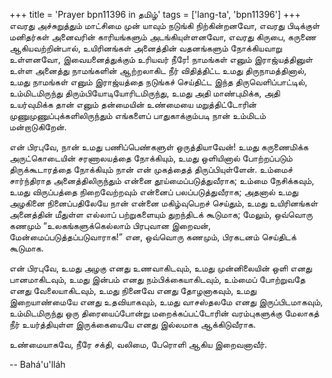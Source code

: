 +++
title = 'Prayer bpn11396 in தமிழ்'
tags = ['lang-ta', 'bpn11396']
+++
எவரது அச்சுறுத்தும் மாட்சிமை முன் யாவும் நடுங்கி நிற்கின்றனவோ, எவரது பிடிக்குள் மனிதர்கள் அனைவரின் காரியங்களும் அடங்கியுள்ளனவோ, எவரது கிருபை, கருணை ஆகியவற்றின்பால்,  உயிரினங்கள் அனைத்தின் வதனங்களும் நோக்கியவாறு உள்ளனவோ, இவையனைத்துக்கும் உரியவர் நீரே! நாமங்கள் எனும் இராஜ்யத்தினுள் உள்ள அனைத்து நாமங்களின் ஆற்றலாகிட நீர் விதித்திட்ட உமது திருநாமத்தினால், உமது நாமங்கள் எனும் இராஜ்யத்தை நடுங்கச் செய்திட்ட இந்த திருவெளிப்பாட்டில், உம்மிடமிருந்து திரும்பியோடியோரிடமிருந்து, உமது அதி மாண்புமிக்க, அதி உயர்வுமிக்க தான் எனும் தன்மையின் உண்மையை மறுத்திட்டோரின் முணுமுணுப்புக்களிலிருந்தும் எங்களைப் பாதுகாக்கும்படி நான் உம்மிடம் மன்றாடுகிறேன்.

   என் பிரபுவே, நான் உமது பணிப்பெண்களுள் ஒருத்தியாவேன்! உமது  கருணைமிக்க அருட்கொடையின் சரணாலயத்தை நோக்கியும், உமது  ஒளியினால் போற்றப்படும் திருக்கூடாரத்தை நோக்கியும் நான்  என்  முகத்தைத்   திருப்பியுள்ளேன். உம்மைச்  சார்ந்திராத அனைத்திலிருந்தும் என்னை தூய்மைப்படுத்துவீராக; உம்மை நேசிக்கவும், உமது விருப்பத்தை நிறைவேற்றவும் என்னைப் பலப்படுத்துவீராக; அதனால் உமது அழகினை நினைப்பதிலேயே நான் என்னை மகிழ்வுபெறச் செய்தும், உமது உயிரினங்கள் அனைத்தின்  மீதுள்ள எல்லாப் பற்றுகளையும் துறந்திடக் கூடுமாக; மேலும், ஒவ்வொரு கணமும் “உலகங்களுக்கெல்லாம் பிரபுவான இறைவன், மேன்மைப்படுத்தப்படுவாராக!” என, ஒவ்வொரு கணமும், பிரகடனம்  செய்திடக் கூடுமாக.

என் பிரபுவே, உமது  அழகு எனது உணவாகிடவும், உமது  முன்னிலையின் ஒளி எனது பானமாகிடவும், உமது இன்பம் எனது நம்பிக்கையாகிடவும், உம்மைப்  போற்றுவதே எனது வேலையாகிடவும், உமது நினைவே எனது தோழனாகவும், உமது இறையாண்மையே எனது உதவியாகவும், உமது வாசஸ்தலமே எனது இருப்பிடமாகவும், உம்மிடமிருந்து ஒரு திரையைப்போன்று மறைக்கப்பட்டோரின் வரம்புகளுக்கு மேலாகத் நீர்  உயர்த்தியுள்ள இருக்கையையே எனது இல்லமாக ஆக்கிடுவீராக.

உண்மையாகவே, நீரே சக்தி, வலிமை, பேரொளி ஆகிய இறைவனாவீர்.

-- Bahá'u'lláh
